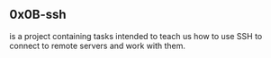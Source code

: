 ## 0x0B-ssh
is a project containing tasks intended to teach us how to use SSH to connect to remote servers and work with them.
